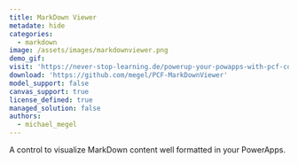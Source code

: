 ```yaml
---
title: MarkDown Viewer
metadate: hide
categories:
  - markdown
image: /assets/images/markdownviewer.png
demo_gif: 
visit: 'https://never-stop-learning.de/powerup-your-powapps-with-pcf-components/'
download: 'https://github.com/megel/PCF-MarkDownViewer'
model_support: false
canvas_support: true
license_defined: true
managed_solution: false
authors:
  - michael_megel
---
```

A control to visualize MarkDown content well formatted in your PowerApps.
